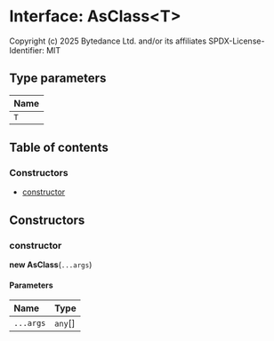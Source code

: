 # Interface: AsClass\<T>

Copyright (c) 2025 Bytedance Ltd. and/or its affiliates
SPDX-License-Identifier: MIT

## Type parameters

| Name |
| :------ |
| `T` |

## Table of contents

### Constructors

* [constructor](/en/auto-docs/free-layout-editor/interfaces/AsClass.md#constructor)

## Constructors

### constructor

**new AsClass**(`...args`)

#### Parameters

| Name | Type |
| :------ | :------ |
| `...args` | `any`\[] |
